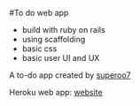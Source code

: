 #To do web app

- build with ruby on rails
- using scaffolding
- basic css
- basic user UI and UX

A to-do app created by [superoo7](http://superoo7.com)

Heroku web app: [website](http://to-do-superoo7.herokuapp.com)
